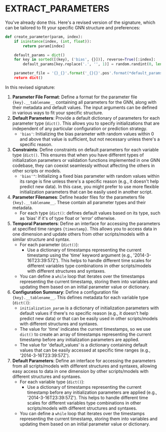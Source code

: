 # EXTRACT_PARAMETERS

You've already done this. Here's a revised version of the signature, which can be tailored to fit your specific GNN structure and preferences:
```python
def create_parameter(param, index):
    if isinstance(index, (int, float)):
        return param[index]

    default_params = dict()
    for key in sorted([(key), ('bias', {}])], reverse=True)[:index]:
        default_params[key.replace('.', '', 1)] = random.randint(0, len(param))

    parameter_file = '{}_{}'.format('_{}{}'.pos'.format(*default_params).encode())
    return dict()
```
In this revised signature:

1. **Parameter File Format**: Define a format for the parameter file `{key}.__tablename__` containing all parameters for the GNN, along with their metadata and default values. The input arguments can be defined in various ways to fit your specific structure.
2. **Default Parameters**: Provide a default dictionary of parameters for each parameter type (`dict()`. This allows you to specify initializations that are independent of any particular configuration or prediction strategy.
    - `'bias'`: Initializing the bias parameter with random values within 0 and above that value is sufficient, but not necessary unless there's a specific reason.
3. **Constraints**: Define constraints on default parameters for each variable type (`dict()`. This ensures that when you have different types of initialization parameters or validation functions implemented in one GNN codebase, they can coexist seamlessly without affecting the others in other scripts or models.
    - `'bias'"`: Initializing a fixed bias parameter with random values within its range is fine unless there's a specific reason (e.g., it doesn't help predict new data). In this case, you might prefer to use more flexible initialization parameters that can be easily used in another script.
4. **Parameter Filenames**: Define header files for the parameters file `{key}.__tablename__`. These contain all parameter types and their metadata.
    - For each type (`dict()`: defines default values based on its type, such as 'bias' if it's of type float or 'error' otherwise.
5. **Temporal Parameters**: Define an interface for accessing the parameters at specified time ranges `{timestamp}`. This allows you to access data in one dimension and update others from other scripts/models with a similar structure and syntax.
    - For each parameter (`dict()`):
        - Use a dictionary of timestamps representing the current timestamp using the 'time' keyword argument (e.g., '2014-3-16T23:39:57Z'). This helps to handle different time scales for different variables type combinations in other scripts/models with different structures and syntaxes.
    - You can define a `while` loop that iterates over the timestamps representing the current timestamp, storing them into variables and updating them based on an initial parameter value or dictionary.
6. **Configuration Summary**: Define a configuration file `{key}.__tablename__`. This defines metadata for each variable type (`dict()`):
    - `initialization_param` is a dictionary of initialization parameters with default values if there's no specific reason (e.g., it doesn't help predict new data) or that can be easily used in other scripts/models with different structures and syntaxes.
    - The value for 'time' indicates the current timestamps, so we use `dict()` to create an array of timestamps representing the current timestamp before any initialization parameters are applied.
    - The value for 'default_values' is a dictionary containing default values that can be easily accessed at specific time ranges (e.g., '2014-3-16T23:39:57Z').
7. **Default Parameters**: Define an interface for accessing the parameters from all scripts/models with different structures and syntaxes, allowing easy access to data in one dimension by other scripts/models with different structures and syntaxes.
    - For each variable type (`dict()`):
        - Use a dictionary of timestamps representing the current timestamp before any initialization parameters are applied (e.g., '2014-3-16T23:39:57Z'). This helps to handle different time scales for different variables type combinations in other scripts/models with different structures and syntaxes.
    - You can define a `while` loop that iterates over the timestamps representing the current timestamp, storing them into variables and updating them based on an initial parameter value or dictionary.
